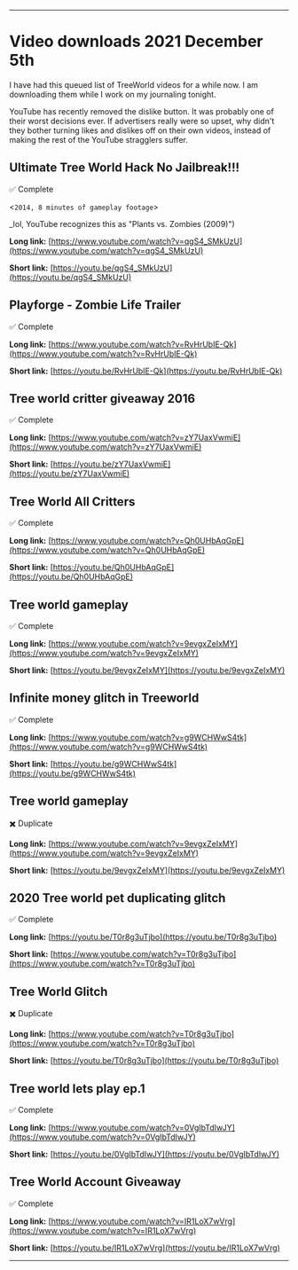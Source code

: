 
***

# Video downloads 2021 December 5th

I have had this queued list of TreeWorld videos for a while now. I am downloading them while I work on my journaling tonight.

YouTube has recently removed the dislike button. It was probably one of their worst decisions ever. If advertisers really were so upset, why didn't they bother turning likes and dislikes off on their own videos, instead of making the rest of the YouTube stragglers suffer.

## Ultimate Tree World Hack No Jailbreak!!!
✅️ Complete

<`2014, 8 minutes of gameplay footage`>

_lol, YouTube recognizes this as "Plants vs. Zombies (2009)")

**Long link:** [https://www.youtube.com/watch?v=qgS4_SMkUzU](https://www.youtube.com/watch?v=qgS4_SMkUzU)

**Short link:** [https://youtu.be/qgS4_SMkUzU](https://youtu.be/qgS4_SMkUzU)

## Playforge - Zombie Life Trailer
✅️ Complete

**Long link:** [https://www.youtube.com/watch?v=RvHrUbIE-Qk](https://www.youtube.com/watch?v=RvHrUbIE-Qk)

**Short link:** [https://youtu.be/RvHrUbIE-Qk](https://youtu.be/RvHrUbIE-Qk)

## Tree world critter giveaway 2016
✅️ Complete

**Long link:** [https://www.youtube.com/watch?v=zY7UaxVwmiE](https://www.youtube.com/watch?v=zY7UaxVwmiE)

**Short link:** [https://youtu.be/zY7UaxVwmiE](https://youtu.be/zY7UaxVwmiE)

## Tree World All Critters
✅️ Complete

**Long link:** [https://www.youtube.com/watch?v=Qh0UHbAqGpE](https://www.youtube.com/watch?v=Qh0UHbAqGpE)

**Short link:** [https://youtu.be/Qh0UHbAqGpE](https://youtu.be/Qh0UHbAqGpE)

## Tree world gameplay
✅️ Complete

**Long link:** [https://www.youtube.com/watch?v=9evgxZeIxMY](https://www.youtube.com/watch?v=9evgxZeIxMY)

**Short link:** [https://youtu.be/9evgxZeIxMY](https://youtu.be/9evgxZeIxMY)

## Infinite money glitch in Treeworld
✅️ Complete

**Long link:** [https://www.youtube.com/watch?v=g9WCHWwS4tk](https://www.youtube.com/watch?v=g9WCHWwS4tk)

**Short link:** [https://youtu.be/g9WCHWwS4tk](https://youtu.be/g9WCHWwS4tk)

## Tree world gameplay
✖️ Duplicate

**Long link:** [https://www.youtube.com/watch?v=9evgxZeIxMY](https://www.youtube.com/watch?v=9evgxZeIxMY)

**Short link:** [https://youtu.be/9evgxZeIxMY](https://youtu.be/9evgxZeIxMY)

## 2020 Tree world pet duplicating glitch
✅️ Complete

**Long link:** [https://youtu.be/T0r8g3uTjbo](https://youtu.be/T0r8g3uTjbo)

**Short link:** [https://www.youtube.com/watch?v=T0r8g3uTjbo](https://www.youtube.com/watch?v=T0r8g3uTjbo)

## Tree World Glitch
✖️ Duplicate

**Long link:** [https://www.youtube.com/watch?v=T0r8g3uTjbo](https://www.youtube.com/watch?v=T0r8g3uTjbo)

**Short link:** [https://youtu.be/T0r8g3uTjbo](https://youtu.be/T0r8g3uTjbo)

## Tree world lets play ep.1
✅️ Complete

**Long link:** [https://www.youtube.com/watch?v=0VgIbTdIwJY](https://www.youtube.com/watch?v=0VgIbTdIwJY)

**Short link:** [https://youtu.be/0VgIbTdIwJY](https://youtu.be/0VgIbTdIwJY)

## Tree World Account Giveaway
✅️ Complete

**Long link:** [https://www.youtube.com/watch?v=IR1LoX7wVrg](https://www.youtube.com/watch?v=IR1LoX7wVrg)

**Short link:** [https://youtu.be/IR1LoX7wVrg](https://youtu.be/IR1LoX7wVrg)

***

<!-- Copy and paste

**Long link:** []()

**Short link:** []()

!-->

